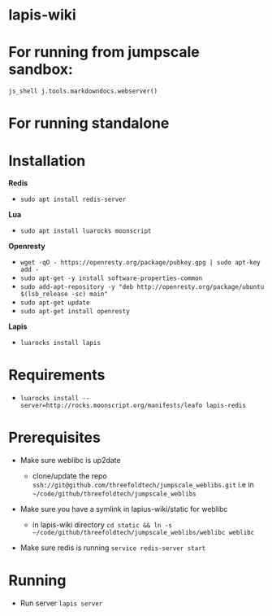 # lapis-wiki

# For running from jumpscale sandbox:
`js_shell j.tools.markdowndocs.webserver()`

# For running standalone

# Installation

**Redis**
- `sudo apt install redis-server`

**Lua**

- `sudo apt install luarocks moonscript`

**Openresty**

- `wget -qO - https://openresty.org/package/pubkey.gpg | sudo apt-key add -`
- `sudo apt-get -y install software-properties-common`
- `sudo add-apt-repository -y "deb http://openresty.org/package/ubuntu $(lsb_release -sc) main"`
- `sudo apt-get update`
- `sudo apt-get install openresty`

**Lapis**

- `luarocks install lapis`

# Requirements
- `luarocks install --server=http://rocks.moonscript.org/manifests/leafo lapis-redis`

# Prerequisites
- Make sure weblibc is up2date
    - clone/update the repo `ssh://git@github.com/threefoldtech/jumpscale_weblibs.git` i.e in `~/code/github/threefoldtech/jumpscale_weblibs`

- Make sure you have a symlink in lapius-wiki/static for weblibc
  - in lapis-wiki directory `cd static && ln -s ~/code/github/threefoldtech/jumpscale_weblibs/weblibc weblibc`

- Make sure redis is running `service redis-server start`

# Running

- Run server `lapis server`
